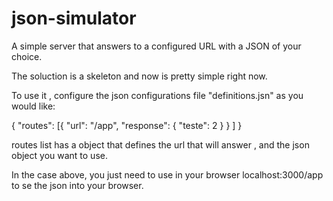# json-simulator

A simple server that answers to a configured URL with a JSON of your choice.

The soluction is a skeleton and now is pretty simple right now.

To use it , configure the json configurations file "definitions.jsn" as you would like:

{
    "routes": [{
                    "url": "/app",
                    "response": {
                        "teste": 2
                    }
                }
    ]
}

routes list has a object that defines the url that will answer , and the json object you want to use.

In the case above, you just need to use in your browser localhost:3000/app to se the json into your browser.

